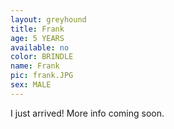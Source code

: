 ```yaml
---
layout: greyhound
title: Frank
age: 5 YEARS
available: no
color: BRINDLE
name: Frank
pic: frank.JPG
sex: MALE
---
```


I just arrived! More info coming soon.
